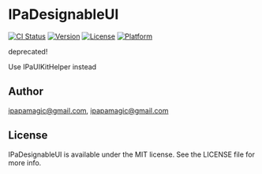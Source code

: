 # IPaDesignableUI

[![CI Status](http://img.shields.io/travis/ipapamagic@gmail.com/IPaDesignableUI.svg?style=flat)](https://travis-ci.org/ipapamagic@gmail.com/IPaDesignableUI)
[![Version](https://img.shields.io/cocoapods/v/IPaDesignableUI.svg?style=flat)](http://cocoapods.org/pods/IPaDesignableUI)
[![License](https://img.shields.io/cocoapods/l/IPaDesignableUI.svg?style=flat)](http://cocoapods.org/pods/IPaDesignableUI)
[![Platform](https://img.shields.io/cocoapods/p/IPaDesignableUI.svg?style=flat)](http://cocoapods.org/pods/IPaDesignableUI)

deprecated! 


Use IPaUIKitHelper instead


## Author

ipapamagic@gmail.com, ipapamagic@gmail.com

## License

IPaDesignableUI is available under the MIT license. See the LICENSE file for more info.
